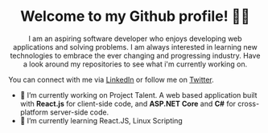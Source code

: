 <h1 align="center">
Welcome to my Github profile! 👨‍💻
</h1>
<p align="center">
I am an aspiring software developer who enjoys developing web applications and solving problems. I am always interested in learning new technologies to embrace the ever changing and progressing industry. Have a look around my repositories to see what i'm currently working on. 
  
You can connect with me via [LinkedIn](https://nz.linkedin.com/in/chesda-reth-8427741b3) or follow me on [Twitter](https://twitter.com/ChesdaReth).

- 🔭 I’m currently working on Project Talent. A web based application built with **React.js** for client-side code, and **ASP.NET Core** and **C#** for cross-platform server-side code.
- 🌱 I’m currently learning React.JS, Linux Scripting

</p>
<!--
**rethc/rethc** is a ✨ _special_ ✨ repository because its `README.md` (this file) appears on your GitHub profile.

Here are some ideas to get you started:

- 🔭 I’m currently working on ...
- 🌱 I’m currently learning ...
- 👯 I’m looking to collaborate on ...
- 🤔 I’m looking for help with ...
- 💬 Ask me about ...
- 📫 How to reach me: ...
- 😄 Pronouns: ...
- ⚡ Fun fact: ...
-->
